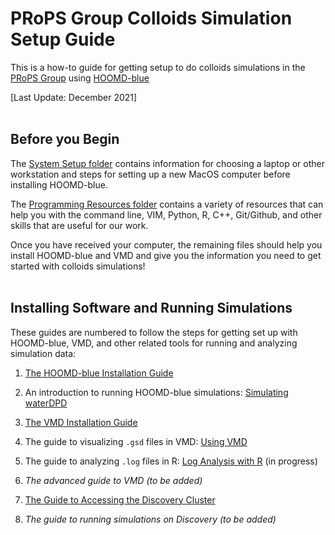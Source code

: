 # PRoPS Group Colloids Simulation Setup Guide

This is a how-to guide for getting setup to do colloids simulations in the [PRoPS Group] using [HOOMD-blue]

[PRoPS Group]: https://web.inortheastern.edu/complexfluids/
[HOOMD-blue]: http://glotzerlab.engin.umich.edu/hoomd-blue/

[Last Update: December 2021]
<br>
<br>
## Before you Begin

The [System Setup folder](/System-Setup) contains information for choosing a laptop or other workstation and steps for setting up a new MacOS computer before installing HOOMD-blue.

The [Programming Resources folder](/Programming-Resources) contains a variety of resources that can help you with the command line, VIM, Python, R, C++, Git/Github, and other skills that are useful for our work.

Once you have received your computer, the remaining files should help you install HOOMD-blue and VMD and give you the information you need to get started with colloids simulations!
<br>
<br>
## Installing Software and Running Simulations

These guides are numbered to follow the steps for getting set up with HOOMD-blue, VMD, and other related tools for running and analyzing simulation data:

1. [The HOOMD-blue Installation Guide](/01-HOOMDblue-Install-Guide.md)

2. An introduction to running HOOMD-blue simulations: [Simulating waterDPD](/02-Simulating-waterDPD.md)

3. [The VMD Installation Guide](/03-VMD-Install-Guide.md)

4. The guide to visualizing `.gsd` files in VMD: [Using VMD](/04-Using-VMD.md)

5. The guide to analyzing `.log` files in R: [Log Analysis with R](/05-Log-Analysis-with-R.md) (in progress)

6. *The advanced guide to VMD (to be added)*

7. [The Guide to Accessing the Discovery Cluster](/07-Accessing-Discovery.md)

8. *The guide to running simulations on Discovery (to be added)*
